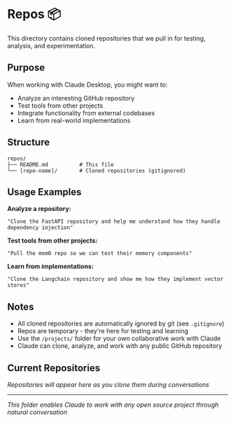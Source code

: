 # Repos 📦

This directory contains cloned repositories that we pull in for testing, analysis, and experimentation.

## Purpose

When working with Claude Desktop, you might want to:
- Analyze an interesting GitHub repository
- Test tools from other projects
- Integrate functionality from external codebases
- Learn from real-world implementations

## Structure

```
repos/
├── README.md          # This file
└── [repo-name]/       # Cloned repositories (gitignored)
```

## Usage Examples

**Analyze a repository:**
```
"Clone the FastAPI repository and help me understand how they handle dependency injection"
```

**Test tools from other projects:**
```
"Pull the mem0 repo so we can test their memory components"
```

**Learn from implementations:**
```
"Clone the Langchain repository and show me how they implement vector stores"
```

## Notes

- All cloned repositories are automatically ignored by git (see `.gitignore`)
- Repos are temporary - they're here for testing and learning
- Use the `/projects/` folder for your own collaborative work with Claude
- Claude can clone, analyze, and work with any public GitHub repository

## Current Repositories

*Repositories will appear here as you clone them during conversations*

---

*This folder enables Claude to work with any open source project through natural conversation*
